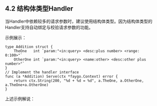 ## 4.2 结构体类型Handler

当Handler中依赖较多的请求参数时，建议使用结构体类型。因为结构体类型的Handler支持自动绑定与校验请求参数的功能。

示例展示：

```
type Addition struct {
	TheOne   int `param:"<in:query> <desc:plus number> <range: 0:100>"`
	OtherOne int `param:"<in:query> <name:other> <desc:other plus number>"`
}
// Implement the handler interface
func (a *Addition) Serve(ctx *faygo.Context) error {
	return ctx.String(200, "%d + %d = %d", a.TheOne, a.OtherOne, a.TheOne+a.OtherOne)
}
```

上述示例解说：
